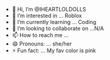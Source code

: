 - 👋 Hi, I’m @IHEARTLOLDOLLS
- 👀 I’m interested in ... Roblox
- 🌱 I’m currently learning ... Coding
- 💞️ I’m looking to collaborate on ...N/A
- 📫 How to reach me ...
- 😄 Pronouns: ... she/her
- ⚡ Fun fact: ... My fav color is pink

<!---
IHEARTLOLDOLLS/IHEARTLOLDOLLS is a ✨ special ✨ repository because its `README.md` (this file) appears on your GitHub profile.
You can click the Preview link to take a look at your changes.
--->
